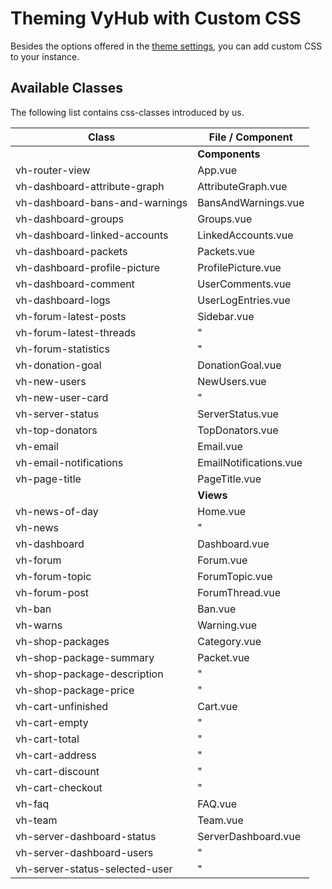 # Theming VyHub with Custom CSS

Besides the options offered in the [theme settings](../guide/customizability.md), you can add custom CSS to your instance.


## Available Classes

The following list contains css-classes introduced by us. 

| Class                          | File / Component       |
|--------------------------------|------------------------|
|                                | **Components**         |
| vh-router-view                 | App.vue                |
| vh-dashboard-attribute-graph   | AttributeGraph.vue     |
| vh-dashboard-bans-and-warnings | BansAndWarnings.vue    |
| vh-dashboard-groups            | Groups.vue             |
| vh-dashboard-linked-accounts   | LinkedAccounts.vue     |
| vh-dashboard-packets           | Packets.vue            |
| vh-dashboard-profile-picture   | ProfilePicture.vue     |
| vh-dashboard-comment           | UserComments.vue       |
| vh-dashboard-logs              | UserLogEntries.vue     |
| vh-forum-latest-posts          | Sidebar.vue            |
| vh-forum-latest-threads        | "                      |
| vh-forum-statistics            | "                      |
| vh-donation-goal               | DonationGoal.vue       |
| vh-new-users                   | NewUsers.vue           |
| vh-new-user-card               | "                      |
| vh-server-status               | ServerStatus.vue       |
| vh-top-donators                | TopDonators.vue        |
| vh-email                       | Email.vue              |
| vh-email-notifications         | EmailNotifications.vue |
| vh-page-title                  | PageTitle.vue          |
|                                | **Views**              |
| vh-news-of-day                 | Home.vue               |
| vh-news                        | "                      |
| vh-dashboard                   | Dashboard.vue          |
| vh-forum                       | Forum.vue              |
| vh-forum-topic                 | ForumTopic.vue         |
| vh-forum-post                  | ForumThread.vue        |
| vh-ban                         | Ban.vue                |
| vh-warns                       | Warning.vue            |
| vh-shop-packages               | Category.vue           |
| vh-shop-package-summary        | Packet.vue             |
| vh-shop-package-description    | "                      |
| vh-shop-package-price          | "                      |
| vh-cart-unfinished             | Cart.vue               |
| vh-cart-empty                  | "                      |
| vh-cart-total                  | "                      |
| vh-cart-address                | "                      |
| vh-cart-discount               | "                      |
| vh-cart-checkout               | "                      |
| vh-faq                         | FAQ.vue                |
| vh-team                        | Team.vue               |
| vh-server-dashboard-status     | ServerDashboard.vue    |
| vh-server-dashboard-users      | "                      |
| vh-server-status-selected-user | "                      |

